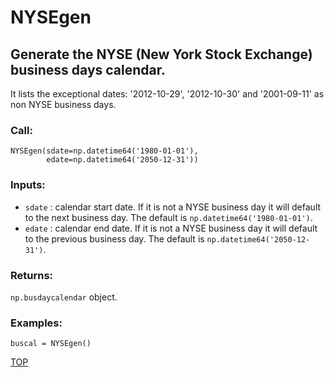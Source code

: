 
# NYSEgen <a name="TOP"></a>

## Generate the NYSE (New York Stock Exchange) business days calendar.

It lists the exceptional dates: '2012-10-29', '2012-10-30' and '2001-09-11' as
non NYSE business days.

### Call:

```
NYSEgen(sdate=np.datetime64('1980-01-01'),
        edate=np.datetime64('2050-12-31'))
```

### Inputs:

* `sdate` : calendar start date. If it is not a NYSE business day it will
default to the next business day. The default is `np.datetime64('1980-01-01')`.
* `edate` : calendar end date. If it is not a NYSE business day it will
default to the previous business day. The default is
`np.datetime64('2050-12-31')`.

### Returns:
`np.busdaycalendar` object.

### Examples:

```
buscal = NYSEgen()
```

[TOP](#TOP)
